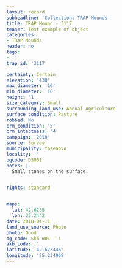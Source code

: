 ```yaml
---
layout: record
subheadline: 'Collection: TRAP Mounds'
title: TRAP Mound - 3117
teaser: Test example of object
categories:
- TRAP Mounds
header: no
tags:
- ''
trap_id: '3117'

certainty: Certain
elevation: '430'
max_diameter: '16'
min_diameter: '10'
height: '1'
size_category: Small
surrounding_land_use: Annual Agriculture
surface_condition: Pasture
robbed: No
crm_condition: '5'
crm_intactness: '4'
campaign: '2010'
source: Survey
municipality: Yasenovo
locality: ''
bgcode: DS001
notes: |-
  Small stones on the surface.


rights: standard


maps:
  lat: 42.6285
  lon: 25.2442
date: 2018-04-11
land_use_source: Photo
photo: Good
bg_code: Skb 001 - 1
akb_code: ''
latitude: '42.673446'
longitude: '25.234968'
---
```

